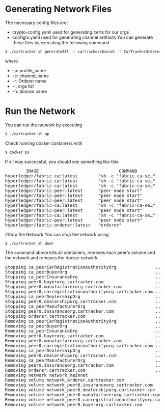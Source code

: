 # Generating Network Files
The necessary config files are:
  - crypto-config.yaml used for generating certs for our orgs
  - configtx.yaml used for generating channel artifacts
You can generate these files by executing the following command
```sh
$ ./cartracker.sh generateAll -c cartrackerchannel -r CarTrackerOrderer -l "ManufacturerOrg DealershipOrg InsuranceOrg CarRegistrationAuthorityOrg BuyerOrg" -n cartracker.com -p CarTracker
```
where
  - -p: profile_name
  - -c: channel_name
  - -r: Orderer name
  - -l: orgs list
  - -n: domain name
# Run the Network
  You can run the network by executing
```sh
$ ./cartracker.sh up
```
Check running docker containers with
```sh
$ docker ps
```
If all was successful, you should see something like this
<pre>        IMAGE                               COMMAND                  CREATED             STATUS              PORTS                                                                       NAMES
hyperledger/fabric-ca:latest        &quot;sh -c &apos;fabric-ca-se…&quot;   40 seconds ago      Up 10 seconds       0.0.0.0:10054-&gt;7054/tcp                                                     ca_peerCarRegistrationAuthorityOrg
hyperledger/fabric-ca:latest        &quot;sh -c &apos;fabric-ca-se…&quot;   40 seconds ago      Up 10 seconds       0.0.0.0:11054-&gt;7054/tcp                                                     ca_peerBuyerOrg
hyperledger/fabric-ca:latest        &quot;sh -c &apos;fabric-ca-se…&quot;   41 seconds ago      Up 10 seconds       0.0.0.0:9054-&gt;7054/tcp                                                      ca_peerInsuranceOrg
hyperledger/fabric-peer:latest      &quot;peer node start&quot;        41 seconds ago      Up 8 seconds        0.0.0.0:11055-&gt;6060/tcp, 0.0.0.0:11051-&gt;7051/tcp, 0.0.0.0:11053-&gt;7053/tcp   peer0.buyerorg.cartracker.com
hyperledger/fabric-peer:latest      &quot;peer node start&quot;        42 seconds ago      Up 8 seconds        0.0.0.0:7051-&gt;7051/tcp, 0.0.0.0:7053-&gt;7053/tcp, 0.0.0.0:7055-&gt;6060/tcp      peer0.manufacturerorg.cartracker.com
hyperledger/fabric-peer:latest      &quot;peer node start&quot;        42 seconds ago      Up 10 seconds       0.0.0.0:10055-&gt;6060/tcp, 0.0.0.0:10051-&gt;7051/tcp, 0.0.0.0:10053-&gt;7053/tcp   peer0.carregistrationauthorityorg.cartracker.com
hyperledger/fabric-ca:latest        &quot;sh -c &apos;fabric-ca-se…&quot;   42 seconds ago      Up 8 seconds        0.0.0.0:8054-&gt;7054/tcp                                                      ca_peerDealershipOrg
hyperledger/fabric-peer:latest      &quot;peer node start&quot;        42 seconds ago      Up 9 seconds        0.0.0.0:8055-&gt;6060/tcp, 0.0.0.0:8051-&gt;7051/tcp, 0.0.0.0:8053-&gt;7053/tcp      peer0.dealershiporg.cartracker.com
hyperledger/fabric-ca:latest        &quot;sh -c &apos;fabric-ca-se…&quot;   42 seconds ago      Up 11 seconds       0.0.0.0:7054-&gt;7054/tcp                                                      ca_peerManufacturerOrg
hyperledger/fabric-peer:latest      &quot;peer node start&quot;        42 seconds ago      Up 12 seconds       0.0.0.0:9055-&gt;6060/tcp, 0.0.0.0:9051-&gt;7051/tcp, 0.0.0.0:9053-&gt;7053/tcp      peer0.insuranceorg.cartracker.com
hyperledger/fabric-orderer:latest   &quot;orderer&quot;                42 seconds ago      Up 13 seconds       0.0.0.0:7050-&gt;7050/tcp                                                      orderer.cartracker.com
</pre>

#Stop the Network
You can stop the network using
```sh
$ ./cartracker.sh down
```
The command above kills all containers, removes each peer's volume and the network and removes the docker network
<pre>Stopping ca_peerCarRegistrationAuthorityOrg               ... <font color="#4E9A06">done</font>
Stopping ca_peerBuyerOrg                                  ... <font color="#4E9A06">done</font>
Stopping ca_peerInsuranceOrg                              ... <font color="#4E9A06">done</font>
Stopping peer0.buyerorg.cartracker.com                    ... <font color="#4E9A06">done</font>
Stopping peer0.manufacturerorg.cartracker.com             ... <font color="#4E9A06">done</font>
Stopping peer0.carregistrationauthorityorg.cartracker.com ... <font color="#4E9A06">done</font>
Stopping ca_peerDealershipOrg                             ... <font color="#4E9A06">done</font>
Stopping peer0.dealershiporg.cartracker.com               ... <font color="#4E9A06">done</font>
Stopping ca_peerManufacturerOrg                           ... <font color="#4E9A06">done</font>
Stopping peer0.insuranceorg.cartracker.com                ... <font color="#4E9A06">done</font>
Stopping orderer.cartracker.com                           ... <font color="#4E9A06">done</font>
Removing ca_peerCarRegistrationAuthorityOrg               ... <font color="#4E9A06">done</font>
Removing ca_peerBuyerOrg                                  ... <font color="#4E9A06">done</font>
Removing ca_peerInsuranceOrg                              ... <font color="#4E9A06">done</font>
Removing peer0.buyerorg.cartracker.com                    ... <font color="#4E9A06">done</font>
Removing peer0.manufacturerorg.cartracker.com             ... <font color="#4E9A06">done</font>
Removing peer0.carregistrationauthorityorg.cartracker.com ... <font color="#4E9A06">done</font>
Removing ca_peerDealershipOrg                             ... <font color="#4E9A06">done</font>
Removing peer0.dealershiporg.cartracker.com               ... <font color="#4E9A06">done</font>
Removing ca_peerManufacturerOrg                           ... <font color="#4E9A06">done</font>
Removing peer0.insuranceorg.cartracker.com                ... <font color="#4E9A06">done</font>
Removing orderer.cartracker.com                           ... <font color="#4E9A06">done</font>
Removing network network_mainnet
Removing volume network_orderer.cartracker.com
Removing volume network_peer0.insuranceorg.cartracker.com
Removing volume network_peer0.dealershiporg.cartracker.com
Removing volume network_peer0.manufacturerorg.cartracker.com
Removing volume network_peer0.carregistrationauthorityorg.cartracker.com
Removing volume network_peer0.buyerorg.cartracker.com
</pre>
